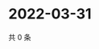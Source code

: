 # 2022-03-31

共 0 条

<!-- BEGIN WEIBO -->
<!-- 最后更新时间 Thu Mar 31 2022 18:17:35 GMT+0800 (China Standard Time) -->

<!-- END WEIBO -->
